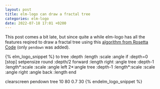 ```yaml
---
layout: post
title: elm-logo can draw a fractal tree
categories: elm-logo
date: 2022-07-18 17:01 +0200
---
```


This post comes a bit late, but since quite a while elm-logo has all
the features reqired to draw a fractal tree using this [algorithm from
Rosetta Code][fractal-tree] (only `pendown` was added).

{% elm_logo_snippet %}
to tree :depth :length :scale :angle
  if :depth=0 [stop]
  setpensize round :depth/2
  forward :length
  right :angle
  tree :depth-1 :length*:scale :scale :angle
  left 2*:angle
  tree :depth-1 :length*:scale :scale :angle
  right :angle
  back :length
end

clearscreen
pendown
tree 10 80 0.7 30
{% endelm_logo_snippet %}

[fractal-tree]: https://rosettacode.org/wiki/Fractal_tree#Logo

